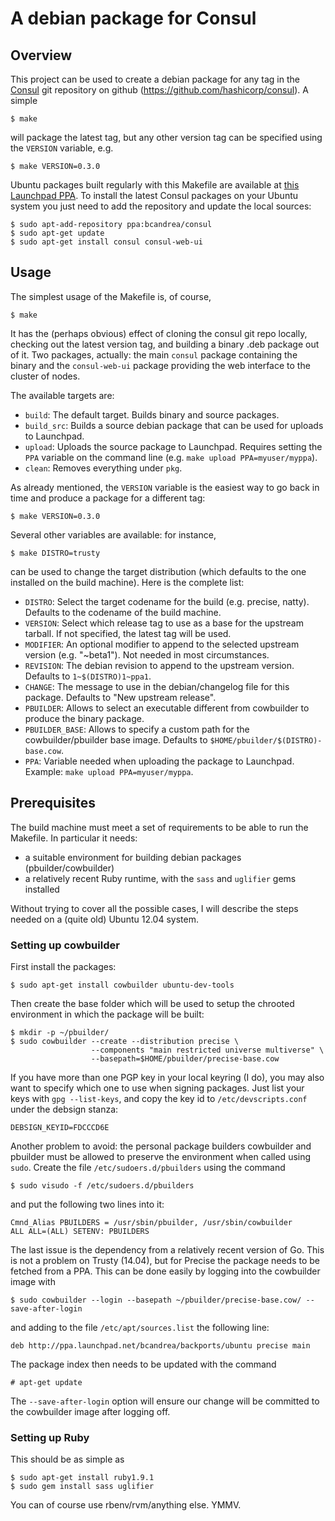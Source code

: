 # A debian package for Consul

## Overview

This project can be used to create a debian package for any tag in the 
[Consul](http://www.consul.io) git repository on github 
(https://github.com/hashicorp/consul). A simple

    $ make

will package the latest tag, but any other version tag can be specified using
the `VERSION` variable, e.g.

    $ make VERSION=0.3.0

Ubuntu packages built regularly with this Makefile are available at 
[this Launchpad PPA](https://launchpad.net/~bcandrea/+archive/ubuntu/consul). To 
install the latest Consul packages on your Ubuntu system you just need to add the 
repository and update the local sources:

    $ sudo apt-add-repository ppa:bcandrea/consul
    $ sudo apt-get update
    $ sudo apt-get install consul consul-web-ui


## Usage

The simplest usage of the Makefile is, of course,

    $ make

It has the (perhaps obvious) effect of cloning the consul git repo locally, checking
out the latest version tag, and building a binary .deb package out of it. Two packages,
actually: the main `consul` package containing the binary and the `consul-web-ui` package
providing the web interface to the cluster of nodes.

The available targets are:

* `build`: The default target. Builds binary and source packages.
* `build_src`: Builds a source debian package that can be used for uploads to Launchpad.
* `upload`: Uploads the source package to Launchpad. Requires setting the `PPA` variable on
            the command line (e.g. `make upload PPA=myuser/myppa`).
* `clean`: Removes everything under `pkg`.

As already mentioned, the `VERSION` variable is the easiest way to go back in time
and produce a package for a different tag:

    $ make VERSION=0.3.0

Several other variables are available: for instance,

    $ make DISTRO=trusty

can be used to change the target distribution (which defaults to
the one installed on the build machine). Here is the complete list:


* `DISTRO`: Select the target codename for the build (e.g. precise, natty).
            Defaults to the codename of the build machine.
* `VERSION`: Select which release tag to use as a base for the upstream
             tarball. If not specified, the latest tag will be used.
* `MODIFIER`: An optional modifier to append to the selected upstream version (e.g.
              "~beta1"). Not needed in most circumstances.
* `REVISION`: The debian revision to append to the upstream version. Defaults
              to `1~$(DISTRO)1~ppa1`.
* `CHANGE`: The message to use in the debian/changelog file for this package.
            Defaults to "New upstream release".
* `PBUILDER`: Allows to select an executable different from cowbuilder to 
              produce the binary package.
* `PBUILDER_BASE`: Allows to specify a custom path for the cowbuilder/pbuilder base
                   image. Defaults to `$HOME/pbuilder/$(DISTRO)-base.cow`.
* `PPA`: Variable needed when uploading the package to Launchpad.
         Example: `make upload PPA=myuser/myppa`.

## Prerequisites

The build machine must meet a set of requirements to be able to
run the Makefile. In particular it needs:

* a suitable environment for building debian packages (pbuilder/cowbuilder)
* a relatively recent Ruby runtime, with the `sass` and `uglifier` gems installed

Without trying to cover all the possible cases, I will describe the steps needed on a
(quite old) Ubuntu 12.04 system.

### Setting up cowbuilder

First install the packages:

    $ sudo apt-get install cowbuilder ubuntu-dev-tools

Then create the base folder which will be used to setup the chrooted 
environment in which the package will be built:

    $ mkdir -p ~/pbuilder/
    $ sudo cowbuilder --create --distribution precise \
                      --components "main restricted universe multiverse" \
                      --basepath=$HOME/pbuilder/precise-base.cow

If you have more than one PGP key in your local keyring (I do), 
you may also want to specify which one to use when signing 
packages. Just list your keys with `gpg --list-keys`, and copy 
the key id to `/etc/devscripts.conf` under the debsign stanza:

    DEBSIGN_KEYID=FDCCCD6E

Another problem to avoid: the personal package builders cowbuilder and 
pbuilder must be allowed to preserve the environment
when called using `sudo`. Create the file `/etc/sudoers.d/pbuilders` using the command

    $ sudo visudo -f /etc/sudoers.d/pbuilders

and put the following two lines into it:

    Cmnd_Alias PBUILDERS = /usr/sbin/pbuilder, /usr/sbin/cowbuilder
    ALL ALL=(ALL) SETENV: PBUILDERS

The last issue is the dependency from a relatively recent version of Go. This is
not a problem on Trusty (14.04), but for Precise the package needs to be fetched from
a PPA. This can be done easily by logging into the cowbuilder image with

    $ sudo cowbuilder --login --basepath ~/pbuilder/precise-base.cow/ --save-after-login

and adding to the file `/etc/apt/sources.list` the following line:

    deb http://ppa.launchpad.net/bcandrea/backports/ubuntu precise main

The package index then needs to be updated with the command

    # apt-get update

The `--save-after-login` option will ensure our change will be committed to 
the cowbuilder image after logging off.

### Setting up Ruby

This should be as simple as
    
    $ sudo apt-get install ruby1.9.1
    $ sudo gem install sass uglifier

You can of course use rbenv/rvm/anything else. YMMV.

